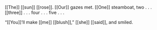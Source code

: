 [[The]] [[sun]] [[rose]]. [[Our]] gazes met. [[One]] steamboat, two . . . [[three]] . . . four . . . five . . .

“[[You]]’ll make [[me]] [[blush]],” [[she]] [[said]], and smiled.